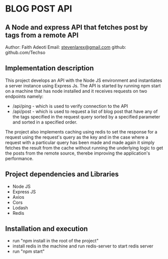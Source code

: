 # BLOG POST API

## A Node and express API that fetches post by tags from a remote API

Author: Faith Adeoti
Email: stevenlarex@gmail.com
github: github.com/Techso

## Implementation description

This project develops an API with the Node JS environment and instantiates a server instance using Express Js. The API is started by running npm start on a machine that has node installed and it receives requests on two endpoints namely:

-   /api/ping - which is used to verify connection to the API
-   /api/post - which is used to request a list of blog post that have any of the tags specified in the request query sorted by a specified parameter and sorted in a specified order.

The project also implements caching using redis to set the response for a request using the request's query as the key and in the case where a request with a particular query has been made and made again it simply fetches the result from the cache without running the underlying logic to get the posts from the remote source, therebe improving the application's performance.

## Project dependencies and Libraries

-   Node JS
-   Express JS
-   Axios
-   Cors
-   Lodash
-   Redis

## Installation and execution

-   run "npm install in the root of the project"
-   install redis in the machine and run redis-server to start redis server
-   run "npm start"


[git-repo-url]: https://github.com/Techso
